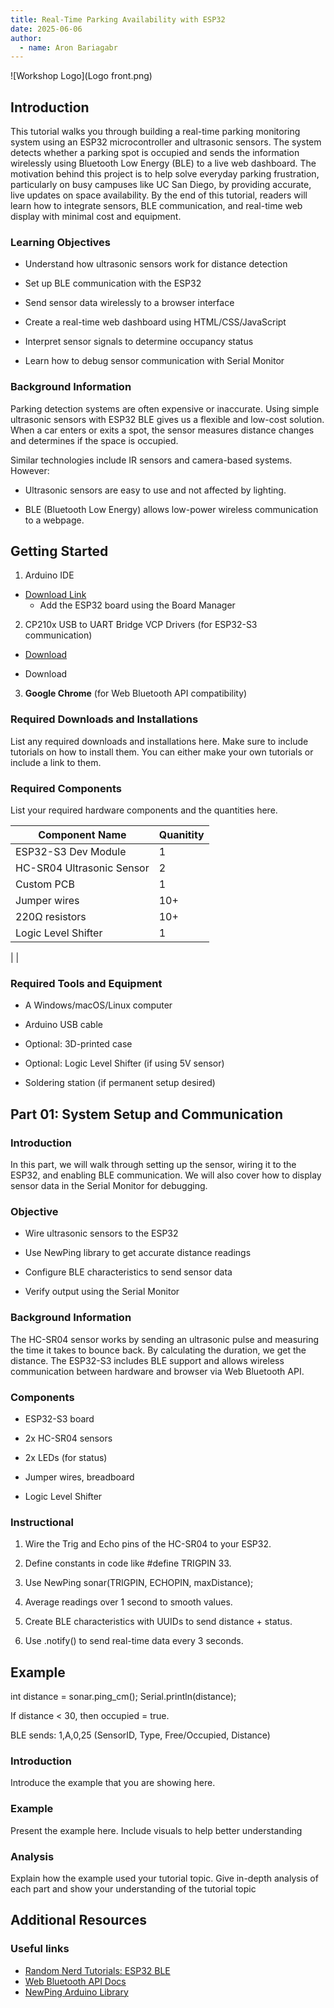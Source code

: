 ```yaml
---
title: Real-Time Parking Availability with ESP32
date: 2025-06-06
author:
  - name: Aron Bariagabr
---
```


![Workshop Logo](Logo front.png)

## Introduction

This tutorial walks you through building a real-time parking monitoring system using an ESP32 microcontroller and ultrasonic sensors. The system detects whether a parking spot is occupied and sends the information wirelessly using Bluetooth Low Energy (BLE) to a live web dashboard. The motivation behind this project is to help solve everyday parking frustration, particularly on busy campuses like UC San Diego, by providing accurate, live updates on space availability. By the end of this tutorial, readers will learn how to integrate sensors, BLE communication, and real-time web display with minimal cost and equipment.

### Learning Objectives

- Understand how ultrasonic sensors work for distance detection

- Set up BLE communication with the ESP32

- Send sensor data wirelessly to a browser interface

- Create a real-time web dashboard using HTML/CSS/JavaScript

- Interpret sensor signals to determine occupancy status

- Learn how to debug sensor communication with Serial Monitor

### Background Information

Parking detection systems are often expensive or inaccurate. Using simple ultrasonic sensors with ESP32 BLE gives us a flexible and low-cost solution. When a car enters or exits a spot, the sensor measures distance changes and determines if the space is occupied.

Similar technologies include IR sensors and camera-based systems. However:

- Ultrasonic sensors are easy to use and not affected by lighting.

- BLE (Bluetooth Low Energy) allows low-power wireless communication to a webpage.

## Getting Started

1. Arduino IDE

- [Download Link](https://www.arduino.cc/en/software)  
   - Add the ESP32 board using the Board Manager

2. CP210x USB to UART Bridge VCP Drivers (for ESP32-S3 communication)
  - [Download](https://www.silabs.com/developers/usb-to-uart-bridge-vcp-drivers)

- Download

3. **Google Chrome** (for Web Bluetooth API compatibility)

### Required Downloads and Installations

List any required downloads and installations here.
Make sure to include tutorials on how to install them.
You can either make your own tutorials or include a link to them.

### Required Components

List your required hardware components and the quantities here.

|      Component Name                    |  Quanitity   |
| -------------------------------------- | ------------ |
|     ESP32-S3 Dev Module                |      1       |
|     HC-SR04 Ultrasonic Sensor          |      2       |
|     Custom PCB                         |      1       |
|     Jumper wires                       |      10+     |
|     220Ω resistors                     |      10+     |
|     Logic Level  Shifter               |      1       |
|
|

### Required Tools and Equipment

- A Windows/macOS/Linux computer

- Arduino USB cable

- Optional: 3D-printed case

- Optional: Logic Level Shifter (if using 5V sensor)

- Soldering station (if permanent setup desired)

## Part 01: System Setup and Communication

### Introduction

In this part, we will walk through setting up the sensor, wiring it to the ESP32, and enabling BLE communication. We will also cover how to display sensor data in the Serial Monitor for debugging.

### Objective

- Wire ultrasonic sensors to the ESP32

- Use NewPing library to get accurate distance readings

- Configure BLE characteristics to send sensor data

- Verify output using the Serial Monitor

### Background Information

The HC-SR04 sensor works by sending an ultrasonic pulse and measuring the time it takes to bounce back. By calculating the duration, we get the distance.
The ESP32-S3 includes BLE support and allows wireless communication between hardware and browser via Web Bluetooth API.

### Components

- ESP32-S3 board

- 2x HC-SR04 sensors

- 2x LEDs (for status)

- Jumper wires, breadboard
  
- Logic Level Shifter

### Instructional

1. Wire the Trig and Echo pins of the HC-SR04 to your ESP32.

2. Define constants in code like #define TRIGPIN 33.

3. Use NewPing sonar(TRIGPIN, ECHOPIN, maxDistance);

4. Average readings over 1 second to smooth values.

5. Create BLE characteristics with UUIDs to send distance + status.

6. Use .notify() to send real-time data every 3 seconds.

## Example

int distance = sonar.ping_cm();
Serial.println(distance);

If distance < 30, then occupied = true.

BLE sends: 1,A,0,25 (SensorID, Type, Free/Occupied, Distance)

### Introduction

Introduce the example that you are showing here.

### Example

Present the example here. Include visuals to help better understanding

### Analysis

Explain how the example used your tutorial topic. Give in-depth analysis of each part and show your understanding of the tutorial topic

## Additional Resources

### Useful links

- [Random Nerd Tutorials: ESP32 BLE](https://randomnerdtutorials.com/esp32-web-bluetooth/)
- [Web Bluetooth API Docs](https://developer.mozilla.org/en-US/docs/Web/API/Web_Bluetooth_API)
- [NewPing Arduino Library](https://bitbucket.org/teckel12/arduino-new-ping/wiki/Home)

